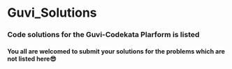 # Guvi_Solutions
### Code solutions for the Guvi-Codekata Plarform is listed
#### You all are welcomed to submit your solutions for the problems which are not listed here😎
